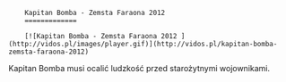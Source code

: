 
        Kapitan Bomba - Zemsta Faraona 2012 
        =============
        
        [![Kapitan Bomba - Zemsta Faraona 2012 ](http://vidos.pl/images/player.gif)](http://vidos.pl/kapitan-bomba-zemsta-faraona-2012)
        
        
 Kapitan Bomba musi ocalić ludzkość przed starożytnymi wojownikami. 
    